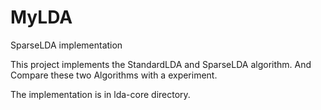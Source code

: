 # MyLDA
SparseLDA implementation

This project implements the StandardLDA and SparseLDA algorithm. And Compare these two Algorithms with a experiment.

The implementation is in lda-core directory.

